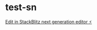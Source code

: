 # test-sn

[Edit in StackBlitz next generation editor ⚡️](https://stackblitz.com/~/github.com/SapnaN/test-sn)